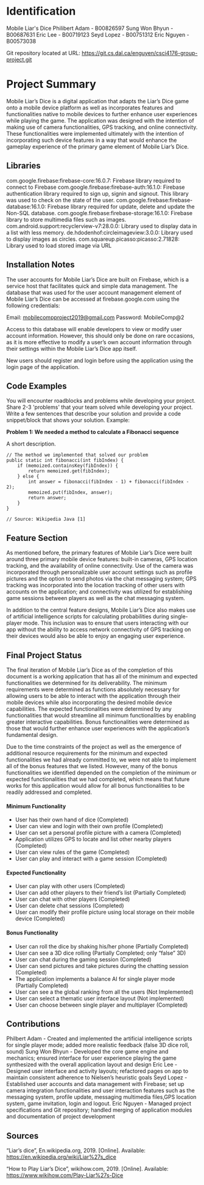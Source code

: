 # Identification
Mobile Liar's Dice
Philibert Adam - B00826597
Sung Won Bhyun - B00687631
Eric Lee - B00719123
Seyd Lopez - B00751312
Eric Nguyen - B00573038

Git repository located at URL: https://git.cs.dal.ca/enguyen/csci4176-group-project.git

# Project Summary

Mobile Liar’s Dice is a digital application that adapts the Liar’s Dice game onto a mobile device platform 
as well as incorporates features and functionalities native to mobile devices to further enhance user 
experiences while playing the game. The application was designed with the intention of making use of camera 
functionalities, GPS tracking, and online connectivity. These functionalities were implemented ultimately 
with the intention of incorporating such device features in a way that would enhance the gameplay experience 
of the primary game element of Mobile Liar’s Dice.


## Libraries

com.google.firebase:firebase-core:16.0.7:  Firebase library required to connect to Firebase
com.google.firebase:firebase-auth:16.1.0: Firebase authentication library required to sign up, signin and signout. This library was used to check on the state of the user.
com.google.firebase:firebase-database:16.1.0: Firebase library required for update, delete and update the Non-SQL database. 
com.google.firebase:firebase-storage:16.1.0: Firebase library to store multimedia files such as images.
com.android.support:recyclerview-v7:28.0.0: Library used to display data in a list with less memory.
de.hdodenhof:circleimageview:3.0.0: Library used to display images as circles.
com.squareup.picasso:picasso:2.71828: Library used to load stored image via URL


## Installation Notes

The user accounts for Mobile Liar’s Dice are built on Firebase, which is a service host that facilitates quick 
and simple data management. The database that was used for the user account management element of Mobile Liar’s 
Dice can be accessed at firebase.google.com using the following credentials:

Email: mobilecompproject2019@gmail.com
Password: MobileComp@2

Access to this database will enable developers to view or modify user account information. However, this should 
only be done on rare occasions, as it is more effective to modify a user’s own account information through their 
settings within the Mobile Liar’s Dice app itself.

New users should register and login before using the application using the login page of the application. 


## Code Examples
You will encounter roadblocks and problems while developing your project. Share 2-3 'problems' that your team solved while developing your project. Write a few sentences that describe your solution and provide a code snippet/block that shows your solution. Example:

**Problem 1: We needed a method to calculate a Fibonacci sequence**

A short description.
```
// The method we implemented that solved our problem
public static int fibonacci(int fibIndex) {
    if (memoized.containsKey(fibIndex)) {
        return memoized.get(fibIndex);
    } else {
        int answer = fibonacci(fibIndex - 1) + fibonacci(fibIndex - 2);
        memoized.put(fibIndex, answer);
        return answer;
    }
}

// Source: Wikipedia Java [1]
```

## Feature Section

As mentioned before, the primary features of Mobile Liar’s Dice were built around three primary mobile device 
features: built-in cameras, GPS location tracking, and the availability of online connectivity. Use of the 
camera was incorporated through personalizable user account settings such as profile pictures and the option 
to send photos via the chat messaging system; GPS tracking was incorporated into the location tracking of 
other users with accounts on the application; and connectivity was utilized for establishing game sessions 
between players as well as the chat messaging system. 

In addition to the central feature designs, Mobile Liar’s Dice also makes use of artificial intelligence scripts 
for calculating probabilities during single-player mode. This inclusion was to ensure that users interacting with 
our app without the ability to access network connectivity of GPS tracking on their devices would also be able to 
enjoy an engaging user experience.


## Final Project Status

The final iteration of Mobile Liar’s Dice as of the completion of this document is a working application that has 
all of the minimum and expected functionalities we determined for its deliverability. The minimum requirements were 
determined as functions absolutely necessary for allowing users to be able to interact with the application through 
their mobile devices while also incorporating the desired mobile device capabilities. The expected functionalities 
were determined by any functionalities that would streamline all minimum functionalities by enabling greater 
interactive capabilities. Bonus functionalities were determined as those that would further enhance user experiences 
with the application’s fundamental design.

Due to the time constraints of the project as well as the emergence of additional resource requirements for the 
minimum and expected functionalities we had already committed to, we were not able to implement all of the bonus 
features that we listed. However, many of the bonus functionalities we identified depended on the completion of the 
minimum or expected functionalities that we had completed, which means that future works for this application would 
allow for all bonus functionalities to be readily addressed and completed.

#### Minimum Functionality
- User has their own hand of dice (Completed)
- User can view and login with their own profile (Completed)
- User can set a personal profile picture with a camera (Completed)
- Application utilizes GPS to locate and list other nearby players (Completed)
- User can view rules of the game (Completed)
- User can play and interact with a game session (Completed)

#### Expected Functionality
- User can play with other users (Completed)
- User can add other players to their friend’s list (Partially Completed)
- User can chat with other players (Completed)
- User can delete chat sessions (Completed)
- User can modify their profile picture using local storage on their mobile device (Completed)

#### Bonus Functionality
- User can roll the dice by shaking his/her phone (Partially Completed)
- User can see a 3D dice rolling (Partially Completed; only “false” 3D)
- User can chat during the gaming session (Completed)
- User can send pictures and take pictures during the chatting session (Completed)
- The application implements a balance AI for single player mode (Partially Completed)
- User can see a the global ranking from all the users (Not Implemented)
- User can select a thematic user interface layout (Not implemented)
- User can choose between single player and multiplayer (Completed)


## Contributions

Philbert Adam - Created and implemented the artificial intelligence scripts for single player mode; added more realistic feedback (false 3D dice roll, sound)
Sung Won Bhyun - Developed the core game engine and mechanics; ensured interface for user experience playing the game synthesized with the overall application layout and design
Eric Lee - Designed user interface and activity layouts; refactored pages on app to maintain consistent adherence to Nielsen’s heuristic goals
Seyd Lopez - Established user accounts and data management with Firebase; set up camera integration functionalities and user interaction features such as the messaging system, profile update, messaging multimedia files,GPS location system, game invitation, login and logout.
Eric Nguyen - Managed project specifications and Git repository; handled merging of application modules and documentation of project development


## Sources

“Liar’s dice”, En.wikipedia.org, 2019. [Online]. Available:
https://en.wikipedia.org/wiki/Liar%27s_dice

“How to Play Liar’s Dice”, wikihow.com, 2019. [Online]. Available:
https://www.wikihow.com/Play-Liar%27s-Dice
